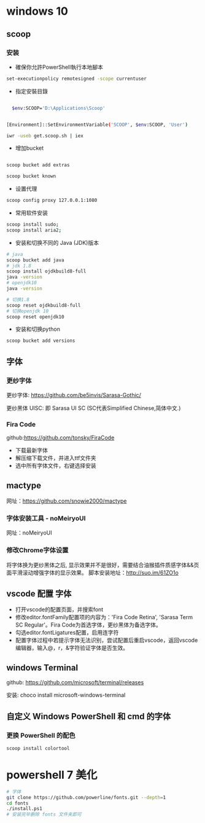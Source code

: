 
# windows 10

## scoop

### 安装

- 確保你允許PowerShell執行本地腳本

```bash
set-executionpolicy remotesigned -scope currentuser

```

- 指定安裝目錄

```bash

  $env:SCOOP='D:\Applications\Scoop'


[Environment]::SetEnvironmentVariable('SCOOP', $env:SCOOP, 'User')

iwr -useb get.scoop.sh | iex

```

- 增加bucket

```bash

scoop bucket add extras

scoop bucket known

```

- 设置代理

```bash
scoop config proxy 127.0.0.1:1080

```

- 常用软件安装

```bash
scoop install sudo;
scoop install aria2;

```

- 安装和切换不同的 Java (JDK)版本

```bash
# java
scoop bucket add java
# jdk 1.8
scoop install ojdkbuild8-full
java -version
# openjdk10
java -version

# 切换1.8
scoop reset ojdkbuild8-full
# 切换openjdk 10 
scoop reset openjdk10

```

- 安装和切换python

```bash
scoop bucket add versions

```

## 字体

### 更纱字体

更纱字体: <https://github.com/be5invis/Sarasa-Gothic/>

更纱黑体 UISC: 即 Sarasa UI SC (SC代表Simplified Chinese,简体中文.)

### Fira Code

github:<https://github.com/tonsky/FiraCode>

- 下载最新字体
- 解压缩下载文件，并进入ttf文件夹
- 选中所有字体文件，右键选择安装

## mactype

网址：<https://github.com/snowie2000/mactype>

### 字体安装工具 - noMeiryoUI

网址：noMeiryoUI

### 修改Chrome字体设置

将字体换为更纱黑体之后, 显示效果并不是很好，需要结合油猴插件质感字体&&页面平滑滚动增强字体的显示效果。
脚本安装地址：<http://suo.im/61ZO1o>

## vscode 配置 字体

- 打开vscode的配置页面，并搜索font
- 修改editor.fontFamily配置项的内容为：'Fira Code Retina', 'Sarasa Term SC Regular'。Fira Code为首选字体，更纱黑体为备选字体。
- 勾选editor.fontLigatures配置，启用连字符
- 配置字体过程中若提示字体无法识别，尝试配置后重启vscode，返回vscode编辑器，输入@，r，&字符验证字体是否生效。

## windows Terminal

github: <https://github.com/microsoft/terminal/releases>

安装: choco install microsoft-windows-terminal

## 自定义 Windows PowerShell 和 cmd 的字体

### 更换 PowerShell 的配色

```bash
scoop install colortool

```

# powershell 7 美化

```bash
# 字体
git clone https://github.com/powerline/fonts.git --depth=1
cd fonts
./install.ps1
# 安装完毕删除 fonts 文件夹即可

```
